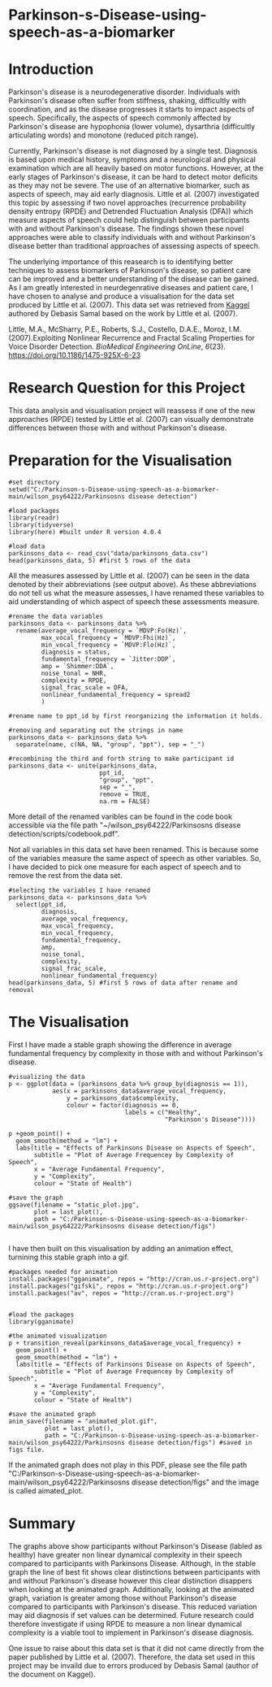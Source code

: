 # Parkinson-s-Disease-using-speech-as-a-biomarker
# **Introduction**

Parkinson's disease is a neurodegenerative disorder. Individuals with Parkinson's disease often suffer from stiffness, shaking, difficultly with coordination, and as the disease progresses it starts to impact aspects of speech. Specifically, the aspects of speech commonly affected by Parkinson's disease are hypophonia (lower volume), dysarthria (difficultly articulating words) and monotone (reduced pitch range). 

Currently, Parkinson's disease is not diagnosed by a single test. Diagnosis is based upon medical history, symptoms and a neurological and physical examination which are all heavily based on motor functions. However, at the early stages of Parkinson's disease, it can be hard to detect motor deficits as they may not be severe. The use of an alternative biomarker, such as aspects of speech, may aid early diagnosis. Little et al. (2007) investigated this topic by assessing if two novel approaches (recurrence probability density entropy (RPDE) and Detrended Fluctuation Analysis (DFA)) which measure aspects of speech could help distinguish between participants with and without Parkinson's disease. The findings
shown these novel approaches were able to classify individuals with and without Parkinson's disease better than traditional approaches of assessing aspects of speech. 

The underlying importance of this reasearch is to identifying better techniques to assess biomarkers of Parkinson's disease, so patient care can be improved and a better understanding of the disease can be gained. As I am greatly interested in neurdegenrative diseases and patient care, I have chosen to analyse and produce a visualisation for the data set produced by Little et al. (2007). This data set was retrieved from [Kaggel](https://www.kaggle.com/debasisdotcom/parkinson-disease-detection) authored by Debasis Samal based on the work by Little et al. (2007).


Little, M.A., McSharry, P.E., Roberts, S.J., Costello, D.A.E., Moroz, I.M. (2007).Exploiting Nonlinear Recurrence and Fractal Scaling Properties for Voice Disorder Detection. *BioMedical Engineering OnLine*, *6*(23). https://doi.org/10.1186/1475-925X-6-23



# **Research Question for this Project**

This data analysis and visualisation project will reassess if one of the new approaches (RPDE) tested by Little et al. (2007) can visually demonstrate differences between those with and without Parkinson's disease.  


# **Preparation for the Visualisation**

```{r, warning=FALSE}
#set directory 
setwd("C:/Parkinson-s-Disease-using-speech-as-a-biomarker-main/wilson_psy64222/Parkinsosns disease detection")

#load packages 
library(readr)
library(tidyverse)
library(here) #built under R version 4.0.4 

#load data
parkinsons_data <- read_csv("data/parkinsons_data.csv")
head(parkinsons_data, 5) #first 5 rows of the data
```

All the measures assessed by Little et al. (2007) can be seen in the data denoted by their abbreviations (see output above). As these abbreviations do not tell us what the measure assesses, I have renamed these variables to aid understanding of which aspect of speech these assessments measure. 

```{r}
#rename the data variables 
parkinsons_data <- parkinsons_data %>%
  rename(average_vocal_frequency = `MDVP:Fo(Hz)`, 
         max_vocal_frequency = `MDVP:Fhi(Hz)`, 
         min_vocal_frequency = `MDVP:Flo(Hz)`, 
         diagnosis = status, 
         fundamental_frequency = `Jitter:DDP`,
         amp = `Shimmer:DDA`,
         noise_tonal = NHR, 
         complexity = RPDE,
         signal_frac_scale = DFA,
         nonlinear_fundamental_frequency = spread2
         )

#rename name to ppt_id by first reorganizing the information it holds. 

#removing and separating out the strings in name
parkinsons_data <- parkinsons_data %>%
  separate(name, c(NA, NA, "group", "ppt"), sep = "_")

#recombining the third and forth string to make participant id 
parkinsons_data <- unite(parkinsons_data, 
                         ppt_id, 
                         "group", "ppt", 
                         sep = "_", 
                         remove = TRUE, 
                         na.rm = FALSE)
```
More detail of the renamed varibles can be found in the code book accessible via the file path "~/wilson_psy64222/Parkinsosns disease detection/scripts/codebook.pdf".

Not all variables in this data set have been renamed. This is because some of the variables measure the same aspect of speech as other variables. So, I have decided to pick one measure for each aspect of speech and to remove the rest from the data set.

```{r}
#selecting the variables I have renamed
parkinsons_data <- parkinsons_data %>%
  select(ppt_id, 
         diagnosis, 
         average_vocal_frequency, 
         max_vocal_frequency, 
         min_vocal_frequency,
         fundamental_frequency, 
         amp, 
         noise_tonal, 
         complexity, 
         signal_frac_scale, 
         nonlinear_fundamental_frequency)
head(parkinsons_data, 5) #first 5 rows of data after rename and removal
```

# **The Visualisation**

First I have made a stable graph showing the difference in average fundamental frequency by complexity in those with and without Parkinson's disease.

```{r}
#visualizing the data
p <- ggplot(data = (parkinsons_data %>% group_by(diagnosis == 1)), 
            aes(x = parkinsons_data$average_vocal_frequency, 
                y = parkinsons_data$complexity, 
                colour = factor(diagnosis == 0, 
                                labels = c("Healthy", 
                                           "Parkinson's Disease"))))

p +geom_point() + 
  geom_smooth(method = "lm") +
  labs(title = "Effects of Parkinsons Disease on Aspects of Speech", 
       subtitle = "Plot of Average Frequencey by Complexity of Speech", 
       x = "Average Fundamental Frequency",
       y = "Complexity",
       colour = "State of Health")

#save the graph
ggsave(filename = "static_plot.jpg",
       plot = last_plot(),
       path = "C:/Parkinson-s-Disease-using-speech-as-a-biomarker-main/wilson_psy64222/Parkinsosns disease detection/figs")
  
```

I have then built on this visualisation by adding an animation effect, turnining this stable graph into a gif.   

```{r, warning=FALSE} 
#packages needed for animation
install.packages("gganimate", repos = "http://cran.us.r-project.org")
install.packages("gifski", repos = "http://cran.us.r-project.org")
install.packages("av", repos = "http://cran.us.r-project.org")


#load the packages
library(gganimate)

#the animated visualization
p + transition_reveal(parkinsons_data$average_vocal_frequency) +
  geom_point() + 
  geom_smooth(method = "lm") +
  labs(title = "Effects of Parkinsons Disease on Aspects of Speech", 
       subtitle = "Plot of Average Frequencey by Complexity of Speech", 
       x = "Average Fundamental Frequency",
       y = "Complexity",
       colour = "State of Health")

#save the animated graph 
anim_save(filename = "animated_plot.gif",
          plot = last_plot(),
          path = "C:/Parkinson-s-Disease-using-speech-as-a-biomarker-main/wilson_psy64222/Parkinsosns disease detection/figs") #saved in figs file.

```

 If the animated graph does not play in this PDF, please see the file path "C:/Parkinson-s-Disease-using-speech-as-a-biomarker-main/wilson_psy64222/Parkinsosns disease detection/figs" and the image is called aimated_plot. 
 
# **Summary**
The graphs above show participants without Parkinson's Disease (labled as healthy) have greater non linear dynamical complexity in their speech compared to participants with Parkinsons Disease. Although, in the stable graph the line of best fit shows clear distinctions between participants with and without Parkinson's disease however this clear distinction disappers when looking at the animated graph. Additionally, looking at the animated graph, variation is greater among those without Parkinson's disease compared to participants with Parkinson's disease. This reduced variation may aid diagnosis if set values can be determined. Future research could therefore investigate if using RPDE to measure a non linear dynamical complexity is a viable tool to implement in Parkinson's disease diagnosis.  

One issue to raise about this data set is that it did not came directly from the paper published by Little et al. (2007). Therefore, the data set used in this project may be invaild due to errors produced by Debasis Samal (author of the document on Kaggel). 
